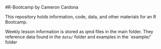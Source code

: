 #R-Bootcamp by Cameron Cardona 

This repository holds information, code, data, and other materials for an R Bootcamp. 

Weekly lesson information is stored as qmd files in the main folder. They reference data found in the `data/` folder and examples in the `example/' folder
